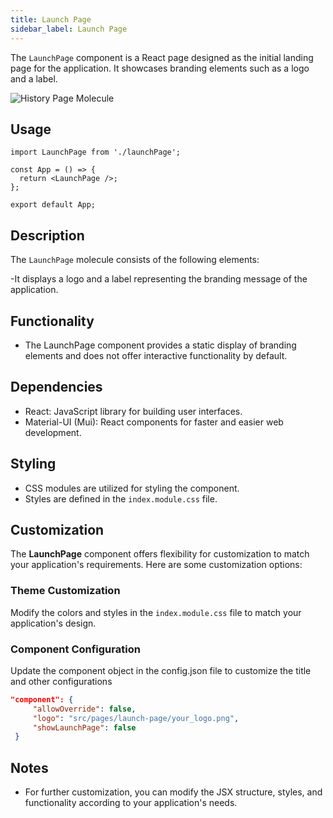 ```yaml
---
title: Launch Page
sidebar_label: Launch Page
---
```


<head>
  <title> Launch Page </title>
  <meta name="description" content="your meta content goes here" />
</head>

The `LaunchPage` component is a React page designed as the initial landing page for the application. It showcases branding elements such as a logo and a label.

<img src="/img/molecules/launchPage.png" alt="History Page Molecule" />

## Usage

```tsx
import LaunchPage from './launchPage';

const App = () => {
  return <LaunchPage />;
};

export default App;
```

## Description

The `LaunchPage` molecule consists of the following elements:

-It displays a logo and a label representing the branding message of the application.

## Functionality

- The LaunchPage component provides a static display of branding elements and does not offer interactive functionality by default.

## Dependencies

- React: JavaScript library for building user interfaces.
- Material-UI (Mui): React components for faster and easier web development.

## Styling

- CSS modules are utilized for styling the component.
- Styles are defined in the `index.module.css` file.

## Customization

The **LaunchPage** component offers flexibility for customization to match your application's requirements. Here are some customization options:

### Theme Customization

Modify the colors and styles in the `index.module.css` file to match your application's design.

### Component Configuration

Update the component object in the config.json file to customize the title and other configurations

```json
"component": {
     "allowOverride": false,
     "logo": "src/pages/launch-page/your_logo.png",
     "showLaunchPage": false
 }

```

## Notes

- For further customization, you can modify the JSX structure, styles, and functionality according to your application's needs.
